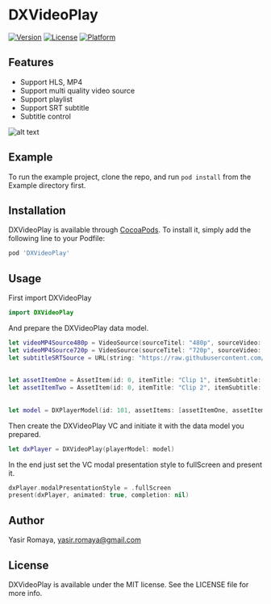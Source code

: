 # DXVideoPlay


[![Version](https://img.shields.io/cocoapods/v/DXVideoPlay.svg?style=flat)](https://cocoapods.org/pods/DXVideoPlay)
[![License](https://img.shields.io/cocoapods/l/DXVideoPlay.svg?style=flat)](https://cocoapods.org/pods/DXVideoPlay)
[![Platform](https://img.shields.io/cocoapods/p/DXVideoPlay.svg?style=flat)](https://cocoapods.org/pods/DXVideoPlay)

## Features

- Support HLS, MP4
- Support multi quality video source
- Support playlist
- Support SRT subtitle
- Subtitle control


![alt text](https://raw.githubusercontent.com/yasirdx777/DXVideoPlay/1.0.6/Example/DXVideoPlay/preview.gif)


## Example

To run the example project, clone the repo, and run `pod install` from the Example directory first.

## Installation

DXVideoPlay is available through [CocoaPods](https://cocoapods.org). To install
it, simply add the following line to your Podfile:

```ruby
pod 'DXVideoPlay'
```


## Usage

First import DXVideoPlay

```swift
import DXVideoPlay
```

And prepare the DXVideoPlay data model.

```swift
let videoMP4Source480p = VideoSource(sourceTitel: "480p", sourceVideo: URL(string: "http://commondatastorage.googleapis.com/gtv-videos-bucket/sample/BigBuckBunny.mp4")!)
let videoMP4Source720p = VideoSource(sourceTitel: "720p", sourceVideo: URL(string: "http://commondatastorage.googleapis.com/gtv-videos-bucket/sample/BigBuckBunny.mp4")!)
let subtitleSRTSource = URL(string: "https://raw.githubusercontent.com/nick-vanpraet/subtitles-test/master/D20/FHSY/e01.srt")!
        
        
let assetItemOne = AssetItem(id: 0, itemTitle: "Clip 1", itemSubtitle: subtitleSRTSource, itemVideoSources: [videoMP4Source480p, videoMP4Source720p])
let assetItemTwo = AssetItem(id: 0, itemTitle: "Clip 2", itemSubtitle: subtitleSRTSource, itemVideoSources: [videoMP4Source480p, videoMP4Source720p])
        
        
let model = DXPlayerModel(id: 101, assetItems: [assetItemOne, assetItemTwo])
```
Then create the DXVideoPlay VC and initiate it with the data model you prepared.

```swift
let dxPlayer = DXVideoPlay(playerModel: model)
```
In the end just set the VC modal presentation style to fullScreen and present it.

```swift
dxPlayer.modalPresentationStyle = .fullScreen
present(dxPlayer, animated: true, completion: nil)
```

## Author

Yasir Romaya, yasir.romaya@gmail.com

## License

DXVideoPlay is available under the MIT license. See the LICENSE file for more info.
